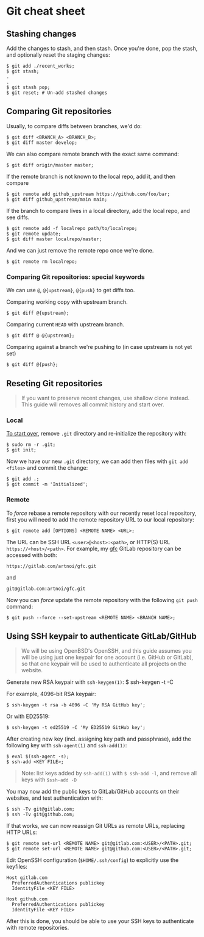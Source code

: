 # Git cheat sheet

## Stashing changes

Add the changes to stash, and then stash. Once you're done, pop the stash, and optionally reset the staging changes:

    $ git add ./recent_works;
    $ git stash;
    .
    .
    $ git stash pop;
    $ git reset; # Un-add stashed changes

## Comparing Git repositories

Usually, to compare diffs between branches, we'd do:

    $ git diff <BRANCH_A> <BRANCH_B>;
    $ git diff master develop;

We can also compare remote branch with the exact same command:

    $ git diff origin/master master;

If the remote branch is not known to the local repo, add it, and then compare

    $ git remote add github_upstream https://github.com/foo/bar;
    $ git diff github_upstream/main main;

If the branch to compare lives in a local directory, add the local repo, and see diffs.

    $ git remote add -f localrepo path/to/localrepo;
    $ git remote update;
    $ git diff master localrepo/master;

And we can just remove the remote repo once we're done.

    $ git remote rm localrepo;

### Comparing Git repositories: special keywords

We can use `@`, `@{upstream}`, `@{push}` to get diffs too.

Comparing working copy with upstream branch.

    $ git diff @{upstream};

Comparing current `HEAD` with upstream branch.

    $ git diff @ @{upstream};

Comparing against a branch we're pushing to (in case upstream is not yet set)

    $ git diff @{push};

## Reseting Git repositories

> If you want to preserve recent changes, use shallow clone instead. This guide will removes all commit history and start over.

### Local

[To start over](https://stackoverflow.com/a/2006252), remove `.git` directory and re-initialize the repository with:

    $ sudo rm -r .git;
    $ git init;

Now we have our new `.git` directory, we can add then files with `git add <files>` and commit the change:

    $ git add .;
    $ git commit -m 'Initialized';

### Remote

To _force_ rebase a remote repository with our recently reset local repository, first you will need to add the remote repository URL to our local repository:

    $ git remote add [OPTIONS] <REMOTE NAME> <URL>;

The URL can be SSH URL `<user>@<host>:<path>`, or HTTP(S) URL `https://<host>/<path>`. For example, my [gfc](https://gitlab.com/artnoi/gfc.git) GitLab repository can be accessed with both:

    https://gitlab.com/artnoi/gfc.git

and

    git@gitlab.com:artnoi/gfc.git

Now you can _force_ update the remote repository with the following `git push` command:

    $ git push --force --set-upstream <REMOTE NAME> <BRANCH NAME>;

## Using SSH keypair to authenticate GitLab/GitHub

> We will be using OpenBSD's OpenSSH, and this guide assumes you will be using just one keypair for one account (i.e. GitHub or GitLab), so that one keypair will be used to authenticate all projects on the website.

Generate new RSA keypair with `ssh-keygen(1)`:
$ ssh-keygen -t <TYPE> -C <COMMENT>

For example, 4096-bit RSA keypair:

    $ ssh-keygen -t rsa -b 4096 -C 'My RSA GitHub key';

Or with ED25519:

    $ ssh-keygen -t ed25519 -C 'My ED25519 GitHub key';

After creating new key (incl. assigning key path and passphrase), add the following key with `ssh-agent(1)` and `ssh-add(1)`:

    $ eval $(ssh-agent -s);
    $ ssh-add <KEY FILE>;

> Note: list keys added by `ssh-add(1)` with `$ ssh-add -l`, and remove all keys with `$ssh-add -D`

You may now add the public keys to GitLab/GitHub accounts on their websites, and test authentication with:

    $ ssh -Tv git@gitlab.com;
    $ ssh -Tv git@github.com;

If that works, we can now reassign Git URLs as remote URLs, replacing HTTP URLs:

    $ git remote set-url <REMOTE NAME> git@gitlab.com:<USER>/<PATH>.git;
    $ git remote set-url <REMOTE NAME> git@github.com:<USER>/<PATH>.git;

Edit OpenSSH configuration (`$HOME/.ssh/config`) to explicitly use the keyfiles:

    Host gitlab.com
      PreferredAuthentications publickey
      IdentityFile <KEY FILE>

    Host github.com
      PreferredAuthentications publickey
      IdentityFile <KEY FILE>

After this is done, you should be able to use your SSH keys to authenticate with remote repositories.
